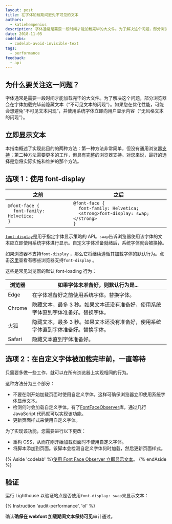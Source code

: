 ```yaml
---
layout: post
title: 在字体加载期间避免不可见的文本
authors:
  - katiehempenius
description: 字体通常是需要一段时间才能加载完毕的大文件。为了解决这个问题，部分浏览器会在字体加载完毕前隐藏文本（“不可见文本的闪现”）。如果您在优化性能，可能会想避免“不可见文本闪现”，并使用系统字体立即向用户显示内容。
date: 2018-11-05
codelabs:
  - codelab-avoid-invisible-text
tags:
  - performance
feedback:
  - api
---
```


## 为什么要关注这一问题？

字体通常是需要一段时间才能加载完毕的大文件。为了解决这个问题，部分浏览器会在字体加载完毕前隐藏文本（“不可见文本的闪现”）。如果您在优化性能，可能会想避免“不可见文本闪现”，并使用系统字体立即向用户显示内容（“无风格文本的闪现”）。

## 立即显示文本

本指南概述了实现此目的的两种方法：第一种方法非常简单，但没有通用浏览器[支持](https://caniuse.com/#search=font-display)；第二种方法需要更多的工作，但具有完整的浏览器支持。对您来说，最好的选择是您将实际实施和维护的那个方法。

## 选项 1：使用 font-display

<div class="table-wrapper scrollbar">
  <table>
    <thead>
      <tr>
        <th>之前</th>
        <th>之后</th>
      </tr>
    </thead>
    <tbody>
      <tr>
        <td>
<code>@font-face {
  font-family: Helvetica;
}
</code>
        </td>
        <td>
<code>@font-face {
  font-family: Helvetica;
  &lt;strong&gt;font-display: swap;&lt;/strong&gt;
}
</code>
        </td>
      </tr>
    </tbody>
  </table>
</div>

[`font-display`](https://developer.mozilla.org/docs/Web/CSS/@font-face/font-display)是用于指定字体显示策略的 API。`swap`告诉浏览器使用该字体的文本应立即使用系统字体进行显示。自定义字体准备就绪后，系统字体就会被换掉。

如果浏览器不支持`font-display` ，那么它将继续遵循其加载字体的默认行为。点击[这里](https://caniuse.com/#search=font-display)查看有哪些浏览器支持`font-display` 。

这些是常见浏览器的默认 font-loading 行为：

<div class="table-wrapper scrollbar">
  <table>
    <thead>
      <tr>
        <th><strong>浏览器</strong></th>
        <th><strong>如果字体未准备好，则默认行为是...</strong></th>
      </tr>
    </thead>
    <tbody>
      <tr>
        <td>Edge</td>
        <td>在字体准备好之前使用系统字体。替换字体。</td>
      </tr>
      <tr>
        <td>Chrome</td>
        <td>隐藏文本，最多 3 秒。如果文本还没有准备好，使用系统字体直到字体准备好。替换字体。</td>
      </tr>
      <tr>
        <td>火狐</td>
        <td>隐藏文本，最多 3 秒。如果文本还没有准备好，使用系统字体直到字体准备好。替换字体。</td>
      </tr>
      <tr>
        <td>Safari</td>
        <td>隐藏文本直到字体准备好。</td>
      </tr>
    </tbody>
  </table>
</div>

## 选项 2：在自定义字体被加载完毕前，一直等待

只需要多做一些工作，就可以在所有浏览器上实现相同的行为。

这种方法分为三个部分：

- 不要在刚开始加载页面时使用自定义字体。这样可确保浏览器立即使用系统字体显示文本。
- 检测何时会加载自定义字体。有了[FontFaceObserver](https://github.com/bramstein/fontfaceobserver)库，通过几行 JavaScript 代码就可以实现该功能。
- 更新页面样式来使用自定义字体。

为了实现该功能，您需要进行以下更改：

- 重构 CSS，从而在刚开始加载页面时不使用自定义字体。
- 将脚本添加到页面。该脚本会检测自定义字体何时加载，然后更新页面样式。

{% Aside 'codelab' %}[使用 Font Face Observer 立即显示文本](/codelab-avoid-invisible-text)。 {% endAside %}

## 验证

运行 Lighthouse 以验证站点是否使用`font-display: swap`来显示文本：

{% Instruction 'audit-performance', 'ol' %}

确认**确保在 webfont 加载期间文本保持可见**审计通过。
